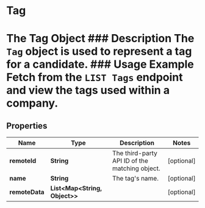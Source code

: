 

# Tag

# The Tag Object ### Description The `Tag` object is used to represent a tag for a candidate. ### Usage Example Fetch from the `LIST Tags` endpoint and view the tags used within a company.

## Properties

Name | Type | Description | Notes
------------ | ------------- | ------------- | -------------
**remoteId** | **String** | The third-party API ID of the matching object. |  [optional]
**name** | **String** | The tag&#39;s name. |  [optional]
**remoteData** | **List&lt;Map&lt;String, Object&gt;&gt;** |  |  [optional]



